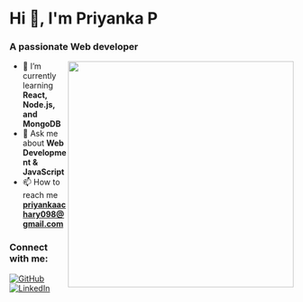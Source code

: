 # Hi 👋, I'm Priyanka P

### A passionate Web developer 

 
<img src=https://github.com/user-attachments/assets/3d98565e-57f9-4234-94fb-ed3f9a66d246 width="400" align="right">

- 🌱 I’m currently learning **React, Node.js, and MongoDB**
- 💬 Ask me about **Web Development & JavaScript**
- 📫 How to reach me **priyankaachary098@gmail.com**

### Connect with me:
[![GitHub](https://img.shields.io/badge/GitHub-000?style=for-the-badge&logo=github)](https://github.com/Priyankaachary098)
[![LinkedIn](https://img.shields.io/badge/LinkedIn-0077B5?style=for-the-badge&logo=linkedin)](https://linkedin.com/in/priyanka-p-a5a15930b)
